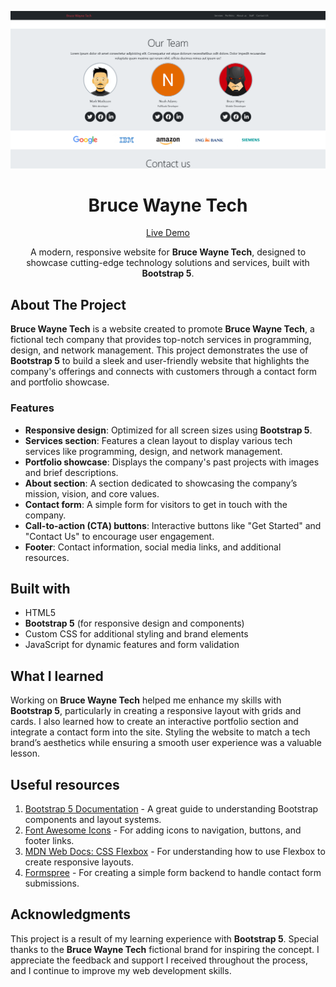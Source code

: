 ![Bruce Wayne Tech](./img/project%20preview.png?raw=true)

<h1 align="center">Bruce Wayne Tech</h1>

<div align="center">

[Live Demo](https://wiseweb-works.github.io/bruce-tech-bootstrap/)

A modern, responsive website for **Bruce Wayne Tech**, designed to showcase cutting-edge technology solutions and services, built with **Bootstrap 5**.

</div>

## About The Project

**Bruce Wayne Tech** is a website created to promote **Bruce Wayne Tech**, a fictional tech company that provides top-notch services in programming, design, and network management. This project demonstrates the use of **Bootstrap 5** to build a sleek and user-friendly website that highlights the company's offerings and connects with customers through a contact form and portfolio showcase.

### Features

- **Responsive design**: Optimized for all screen sizes using **Bootstrap 5**.
- **Services section**: Features a clean layout to display various tech services like programming, design, and network management.
- **Portfolio showcase**: Displays the company's past projects with images and brief descriptions.
- **About section**: A section dedicated to showcasing the company’s mission, vision, and core values.
- **Contact form**: A simple form for visitors to get in touch with the company.
- **Call-to-action (CTA) buttons**: Interactive buttons like "Get Started" and "Contact Us" to encourage user engagement.
- **Footer**: Contact information, social media links, and additional resources.

## Built with

- HTML5
- **Bootstrap 5** (for responsive design and components)
- Custom CSS for additional styling and brand elements
- JavaScript for dynamic features and form validation

## What I learned

Working on **Bruce Wayne Tech** helped me enhance my skills with **Bootstrap 5**, particularly in creating a responsive layout with grids and cards. I also learned how to create an interactive portfolio section and integrate a contact form into the site. Styling the website to match a tech brand’s aesthetics while ensuring a smooth user experience was a valuable lesson.

## Useful resources

1. [Bootstrap 5 Documentation](https://getbootstrap.com/docs/5.3/getting-started/introduction/) - A great guide to understanding Bootstrap components and layout systems.
2. [Font Awesome Icons](https://fontawesome.com/) - For adding icons to navigation, buttons, and footer links.
3. [MDN Web Docs: CSS Flexbox](https://developer.mozilla.org/en-US/docs/Web/CSS/CSS_Flexbox) - For understanding how to use Flexbox to create responsive layouts.
4. [Formspree](https://formspree.io/) - For creating a simple form backend to handle contact form submissions.

## Acknowledgments

This project is a result of my learning experience with **Bootstrap 5**. Special thanks to the **Bruce Wayne Tech** fictional brand for inspiring the concept. I appreciate the feedback and support I received throughout the process, and I continue to improve my web development skills.
